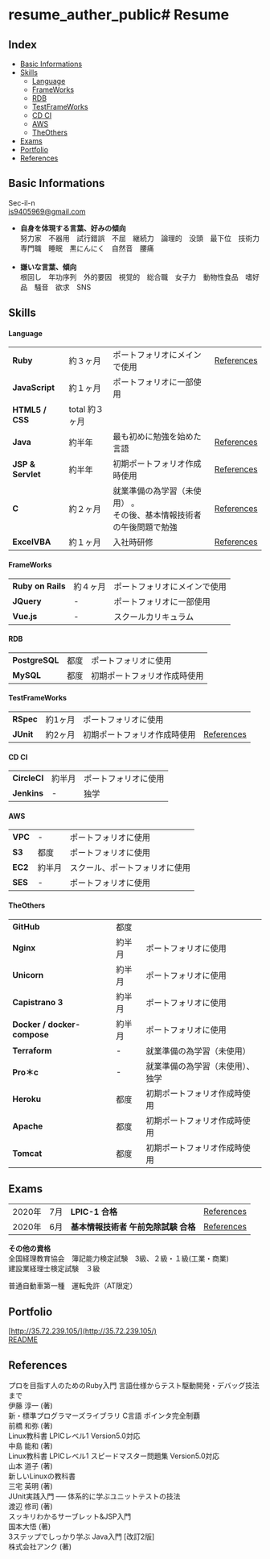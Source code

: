 # resume_auther_public# Resume
## Index
- [Basic Informations](#basic-informations)
- [Skills](#skills)
  - [Language](#language)
  - [FrameWorks](#frameworks)
  - [RDB](#rdb)
  - [TestFrameWorks](#testframeWorks)
  - [CD CI](#cd-ci)
  - [AWS](#aws)
  - [TheOthers](#theothers)
- [Exams](#exams)
- [Portfolio](#portfolio)
- [References](#references)


## Basic Informations

Sec-il-n<br>
<is9405969@gmail.com>

- **自身を体現する言葉、好みの傾向**<br>
努力家　不器用　試行錯誤　不屈　継続力　論理的　没頭　最下位　技術力　専門職　睡眠　黒にんにく　自然音　腰痛　<br><br>
- **嫌いな言葉、傾向**<br>
根回し　年功序列　外的要因　視覚的　総合職　女子力　動物性食品　嗜好品　騒音　欲求　SNS <br>


## Skills

#### Language

<table>
  <tr>
    <td><strong>Ruby</strong></td>
    <td>約３ヶ月</td>
    <td>ポートフォリオにメインで使用</td>
    <td><a href="https://github.com/Sec-il-n/resume_auther/blob/main/README.md#references">References</a></td>
  </tr>
  <tr>
    <td><strong>JavaScript</strong></td>
    <td>約１ヶ月</td>
    <td>ポートフォリオに一部使用</td>
    <td></td>
  </tr>
  <tr>
    <td><strong>HTML5 / CSS<strong></td>
    <td>total 約３ヶ月</td>
    <td></td>
    <td></td>
  </tr><tr>
    <td><strong>Java<strong></td>
    <td>約半年</td>
    <td>最も初めに勉強を始めた言語</td>
    <td><a href="https://github.com/Sec-il-n/resume_auther/blob/main/README.md#references">References</a></td>
  </tr>
  <tr>
    <td><strong>JSP & Servlet<strong></td>
    <td>約半年</td>
    <td>初期ポートフォリオ作成時使用</td>
    <td><a href="https://github.com/Sec-il-n/resume_auther/blob/main/README.md#references">References</a></td>
  </tr>
  <tr>
    <td><strong>C<strong></td>
    <td>約２ヶ月</td>
    <td>就業準備の為学習（未使用） 。<br>その後、基本情報技術者の午後問題で勉強</td>
    <td><a href="https://github.com/Sec-il-n/resume_auther/blob/main/README.md#references">References</a></td>
  </tr>
  <tr>
    <td><strong>ExcelVBA<strong></td>
    <td>約１ヶ月</td>
    <td>入社時研修</td>
    <td><a href="https://github.com/Sec-il-n/resume_auther/blob/main/README.md#references">References</a></td>
  </tr>
</table>

#### FrameWorks

<table>
  <tr>
    <td><strong>Ruby on Rails<strong></td>
    <td>約４ヶ月</td>
    <td>ポートフォリオにメインで使用</td>
  </tr>
  <tr>
    <td><strong>JQuery<strong></td>
    <td>-</td>
    <td>ポートフォリオに一部使用</td>
  </tr>
  <tr>
    <td><strong>Vue.js<strong></td>
    <td>-</td>
    <td>スクールカリキュラム</td>
  </tr>
</table>



#### RDB
<table>
  <tr>
    <td><strong>PostgreSQL<strong></td>
    <td>都度</td>
    <td>ポートフォリオに使用</td>
  </tr>
  <tr>
    <td><strong>MySQL<strong></td>
    <td>都度</td>
    <td>初期ポートフォリオ作成時使用</td>
  </tr>
</table>


#### TestFrameWorks
<table>
  <tr>
    <td><strong>RSpec<strong></td>
    <td>約1ヶ月</td>
    <td>ポートフォリオに使用</td>
    <td></td>
  </tr>
  <tr>
    <td><strong>JUnit<strong></td>
    <td>約2ヶ月</td>
    <td>初期ポートフォリオ作成時使用</td>
    <td><a href="https://github.com/Sec-il-n/resume_auther/blob/main/README.md#references">References</a></td>
  </tr>
</table>


#### CD CI
<table>
  <tr>
    <td><strong>CircleCI<strong></td>
    <td>約半月</td>
    <td>ポートフォリオに使用</td>
  </tr>
  <tr>
    <td><strong>Jenkins<strong></td>
    <td>-</td>
    <td>独学</td>
  </tr>
</table>


#### AWS
<table>
  <tr>
    <td><strong>VPC<strong></td>
    <td>-</td>
    <td>ポートフォリオに使用</td>
  </tr>
  <tr>
    <td><strong>S3<strong></td>
    <td>都度</td>
    <td>ポートフォリオに使用</td>
  </tr>
  <tr>
    <td><strong>EC2<strong></td>
    <td>約半月</td>
    <td>スクール、ポートフォリオに使用</td>
  </tr>
  <tr>
    <td><strong>SES<strong></td>
    <td>-</td>
    <td>ポートフォリオに使用</td>
  </tr>
</table>



#### TheOthers
<table>
  <tr>
    <td><strong>GitHub<strong></td>
    <td>都度</td>
    <td></td>
  </tr>
  <tr>
    <td><strong>Nginx<strong></td>
    <td>約半月</td>
    <td>ポートフォリオに使用</td>
  </tr>
  <tr>
    <td><strong>Unicorn<strong></td>
    <td>約半月</td>
    <td>ポートフォリオに使用</td>
  </tr>
  <tr>
    <td><strong>Capistrano 3<strong></td>
    <td>約半月</td>
    <td>ポートフォリオに使用</td>
  </tr>
  <tr>
    <td><strong>Docker / docker-compose<strong></td>
    <td>約半月</td>
    <td>ポートフォリオに使用</td>
  </tr>
  <tr>
    <td><strong>Terraform<strong></td>
    <td>-</td>
    <td>就業準備の為学習（未使用）</td>
  </tr>
  <tr>
    <td><strong>Pro＊c<strong></td>
    <td>-</td>
    <td>就業準備の為学習（未使用）、 独学</td>
  </tr>
  <tr>
    <td><strong>Heroku<strong></td>
    <td>都度</td>
    <td>初期ポートフォリオ作成時使用</td>
  </tr>
  <tr>
    <td><strong>Apache<strong></td>
    <td>都度</td>
    <td>初期ポートフォリオ作成時使用</td>
  </tr>
  <tr>
    <td><strong>Tomcat<strong></td>
    <td>都度</td>
    <td>初期ポートフォリオ作成時使用</td>
  </tr>
</table>


## Exams
<table>
  <tr>
    <td>2020年</td>
    <td>7月</td>
    <td><strong>LPIC-1 合格<strong></td>
    <td><a href="https://github.com/Sec-il-n/resume_auther/blob/main/README.md#references">References</a></td>
  </tr>
  <tr>
    <td>2020年</td>
    <td>6月</td>
    <td><strong>基本情報技術者 午前免除試験 合格<strong></td>
    <td><a href="https://github.com/Sec-il-n/resume_auther/blob/main/README.md#references">References</a></td>
  </tr>
</table>

**その他の資格**<br>
 全国経理教育協会　簿記能力検定試験　3級、２級・１級(工業・商業)<br>
 建設業経理士検定試験　３級<br>

 普通自動車第一種　運転免許（AT限定） <br>

## Portfolio
[http://35.72.239.105/](http://35.72.239.105/)<br>
[README](https://github.com/Sec-il-n/sugget_cd_ci/blob/cd_ci/README.md)

## References

プロを目指す人のためのRuby入門 言語仕様からテスト駆動開発・デバッグ技法まで<br>
伊藤 淳一 (著)<br>
新・標準プログラマーズライブラリ C言語 ポインタ完全制覇 <br>
前橋 和弥 (著)<br>
Linux教科書 LPICレベル1 Version5.0対応 <br>
中島 能和 (著)<br>
Linux教科書 LPICレベル1 スピードマスター問題集 Version5.0対応<br>
山本 道子 (著)<br>
新しいLinuxの教科書<br>
三宅 英明 (著)<br>
JUnit実践入門 ── 体系的に学ぶユニットテストの技法<br>
渡辺 修司 (著)<br>
スッキリわかるサーブレット&JSP入門<br>
国本大悟 (著)<br>
3ステップでしっかり学ぶ Java入門 [改訂2版]<br>
株式会社アンク (著)<br>
